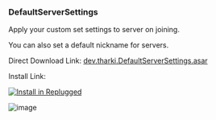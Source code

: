 ### DefaultServerSettings

Apply your custom set settings to server on joining.

You can also set a default nickname for servers.

Direct Download Link: [dev.tharki.DefaultServerSettings.asar](https://github.com/Tharki-God/DefaultServerSettings/releases/latest/download/dev.tharki.DefaultServerSettings.asar)

Install Link:

[![Install in Replugged](https://img.shields.io/badge/-Install%20in%20Replugged-blue?style=for-the-badge&logo=none)](https://replugged.dev/install?identifier=Tharki-God/DefaultServerSettings&source=github)

![image](https://tharki-god.github.io/files-random-host/bdpluginsassets/dss.png)

